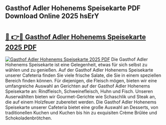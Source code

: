 ## Gasthof Adler Hohenems Speisekarte PDF Download Online 2025 hsErY

# <h2><a href="http://gcdf94.nevu.top/?p=Gasthof+Adler+Hohenems+Speisekarte">🔗 👉🔴 Gasthof Adler Hohenems Speisekarte 2025 PDF</a></h2>

[![Gasthof Adler Hohenems Speisekarte 2025 PDF](https://i.imgur.com/dBaPXMq.png)](http://gcdf94.nevu.top/?p=Gasthof+Adler+Hohenems+Speisekarte)
Die Gasthof Adler Hohenems Speisekarte ist eine Gelegenheit, etwas für sich selbst zu wählen und zu genießen. Auf der Gasthof Adler Hohenems Speisekarte unserer Cafeteria finden Sie viele frische Salate, die Sie in einem speziellen Bereich finden können. Für diejenigen, die Fleisch mögen, bieten wir eine umfangreiche Auswahl an Gerichten auf der Gasthof Adler Hohenems Speisekarte an: Rindfleisch, Schweinefleisch, Huhn und Fisch. Unseren Auserwählten bieten wir Gourmet-Gerichte wie Schaschlik und Steak an, die auf einem Holzfeuer zubereitet werden. Die Gasthof Adler Hohenems Speisekarte unserer Cafeteria bietet eine große Auswahl an Desserts, von traditionellen Kuchen und Kuchen bis hin zu exquisiten Crème Brûlée und Schokoladenbrötchen.
